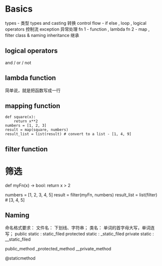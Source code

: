 # Basics
types - 类型 types and casting  转换
control flow -  if else , loop , logical operators 控制流 
exception  异常处理
fn 1  - function , lambda
fn 2  - map , filter
class & naming
inheritance 继承


## logical operators
and / or / not 

## lambda function 
简单说，就是把函数写成一行

## mapping function
```
def square(x):
    return x**2 
numbers = [1, 2, 3]
result = map(square, numbers)
result_list = list(result) # convert to a list - [1, 4, 9]
```

## filter function 
# 筛选
def myFn(x) -> bool:
    return x > 2

numbers = [1, 2, 3, 4, 5]
result = filter(myFn, numbers)
result_list = list(filter)  # [3, 4, 5]

## Naming
命名格式要求：
文件名： 下划线、字符串；
类名： 单词的首字母大写，单词连写；
public static  : static_filed
protected static :  _static_filed
private static : __static_filed

public_method 
_protected_method
__private_method

@staticmethod



